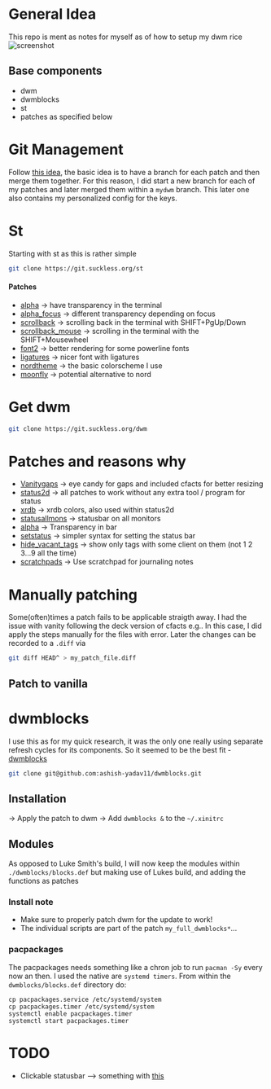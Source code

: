 # General Idea
This repo is ment as notes for myself as of how to setup my dwm rice
![screenshot](./screenshot.png)

## Base components
* dwm
* dwmblocks
* st 
* patches as specified below

# Git Management
Follow [this idea](https://dwm.suckless.org/customisation/patches_in_git/), 
the basic idea is to have a branch for each patch and then merge them together.
For this reason, I did start a new branch for each of my patches and later merged
them within a `mydwm` branch. This later one also contains my personalized config for the keys.

# St
Starting with st as this is rather simple

```bash
git clone https://git.suckless.org/st
```

#### Patches

* [alpha](https://github.com/juliusHuelsmann/st/releases/download/v2/st-focus-20200731-patch_alpha.diff) -> have transparency in the terminal
* [alpha_focus](https://github.com/juliusHuelsmann/st/releases/download/v2/st-focus-20200731-43a395a.diff) -> different transparency depending on focus 
* [scrollback](https://st.suckless.org/patches/scrollback/st-scrollback-20210507-4536f46.diff) -> scrolling back in the terminal with SHIFT+PgUp/Down
* [scrollback_mouse](https://st.suckless.org/patches/scrollback/st-scrollback-mouse-20220127-2c5edf2.diff) -> scrolling in the terminal with the SHIFT+Mousewheel
* [font2](https://st.suckless.org/patches/font2/st-font2-20190416-ba72400.diff) -> better rendering for some powerline fonts
* [ligatures](https://st.suckless.org/patches/ligatures/) -> nicer font with ligatures
* [nordtheme](https://st.suckless.org/patches/nordtheme/) -> the basic colorscheme I use
* [moonfly](https://st.suckless.org/patches/moonfly/) -> potential alternative to nord

# Get dwm

```bash
git clone https://git.suckless.org/dwm
```

# Patches and reasons why
* [Vanitygaps](https://dwm.suckless.org/patches/vanitygaps/dwm-cfacts-vanitygaps-6.2_combo.diff) -> eye candy for gaps and included cfacts for better resizing
* [status2d](https://dwm.suckless.org/patches/status2d/) -> all patches to work without any extra tool / program for status
* [xrdb](https://dwm.suckless.org/patches/xrdb/dwm-xrdb-6.2.diff) -> xrdb colors, also used within status2d
* [statusallmons](https://dwm.suckless.org/patches/statusallmons/dwm-statusallmons-6.2.diff) -> statusbar on all monitors
* [alpha](https://dwm.suckless.org/patches/alpha/dwm-alpha-20201019-61bb8b2.diff) -> Transparency in bar
* [setstatus](https://dwm.suckless.org/patches/setstatus/dwm-setstatus-6.2.diff) -> simpler syntax for setting the status bar
* [hide_vacant_tags](https://dwm.suckless.org/patches/hide_vacant_tags/dwm-hide_vacant_tags-6.2.diff) -> show only tags with some client on them (not 1 2 3...9 all the time)
* [scratchpads](https://dwm.suckless.org/patches/scratchpads/dwm-scratchpads-20200414-728d397b.diff) -> Use scratchpad for journaling notes

# Manually patching
Some(often)times a patch fails to be applicable straigth away. I had the issue with vanity following the deck version of cfacts e.g..
In this case, I did apply the steps manually for the files with error. Later the changes
can be recorded to a `.diff` via 
````bash
git diff HEAD^ > my_patch_file.diff
````

## Patch to vanilla

# dwmblocks
I use this as for my quick research, it was the only one really using separate refresh cycles for its components. 
So it seemed to be the best fit - [dwmblocks](https://github.com/ashish-yadav11/dwmblocks)
``` bash
git clone git@github.com:ashish-yadav11/dwmblocks.git
```
## Installation
-> Apply the patch to dwm
-> Add `dwmblocks &` to the `~/.xinitrc`
## Modules
As opposed to Luke Smith's build, I will now keep the modules within `./dwmblocks/blocks.def` but making use of Lukes build, and adding the functions as patches
### Install note
- Make sure to properly patch dwm for the update to work!
- The individual scripts are part of the patch `my_full_dwmblocks*`...

### pacpackages
The pacpackages needs something like a chron job to run `pacman -Sy` every now an then. I used the native are `systemd timers`.
From within the `dwmblocks/blocks.def` directory do:
```
cp pacpackages.service /etc/systemd/system
cp pacpackages.timer /etc/systemd/system
systemctl enable pacpackages.timer
systemctl start pacpackages.timer

```

## 

# TODO
* Clickable statusbar --> something with [this](https://dwm.suckless.org/patches/statuscmd/)

